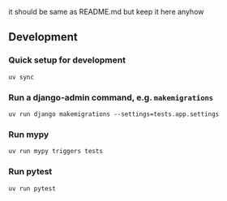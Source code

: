 it should be same as README.md but keep it here anyhow

## Development

### Quick setup for development

```shell
uv sync
```

### Run a django-admin command, e.g. `makemigrations`

```shell
uv run django makemigrations --settings=tests.app.settings
```

### Run mypy

```shell
uv run mypy triggers tests
```

### Run pytest

```shell
uv run pytest
```
